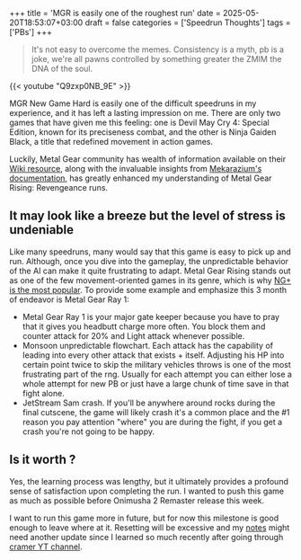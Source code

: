+++
title = 'MGR is easily one of the roughest run'
date = 2025-05-20T18:53:07+03:00
draft = false
categories = ['Speedrun Thoughts']
tags = ['PBs']
+++
> It's not easy to overcome the memes. Consistency is a myth, pb is a joke, we're all pawns controlled by something greater the ZMIM the DNA of the soul.
<!--more-->

{{< youtube "Q9zxp0NB_9E" >}}


MGR New Game Hard is easily one of the difficult speedruns in my experience, and it has left a lasting impression on me. There are only two games that have given me this feeling: one is Devil May Cry 4: Special Edition, known for its preciseness combat, and the other is Ninja Gaiden Black, a title that redefined movement in action games.

Luckily, Metal Gear community has wealth of information available on their [Wiki resource](https://metalgearspeedrunners.com/wiki/doku.php?id=metal_gear_rising:revengance), along with the invaluable insights from [Mekarazium's documentation](https://docs.google.com/spreadsheets/d/1ZJDO1VWNWjrYd-poQbo4Ha_XcaNTZ0O45qFhpiYCrZo/edit?gid=556438614#gid=556438614), has greatly enhanced my understanding of Metal Gear Rising: Revengeance runs.

## It may look like a breeze but the level of stress is undeniable 

Like many speedruns, many would say that this game is easy to pick up and run. Although, once you dive into the gameplay, the unpredictable behavior of the AI can make it quite frustrating to adapt. Metal Gear Rising stands out as one of the few movement-oriented games in its genre, which is why [NG+ is the most popular](https://speeddemosarchive.com/MetalGearRising.html). To provide some example and emphasize this 3 month of endeavor is Metal Gear Ray 1:

- Metal Gear Ray 1 is your major gate keeper because you have to pray that it gives you headbutt charge more often. You block them and counter attack for 20% and Light attack whenever possible.
- Monsoon unpredictable flowchart. Each attack has the capability of leading into every other attack that exists + itself. Adjusting his HP into certain point twice to skip the military vehicles throws is one of the most frustrating part of the rng. Usually for each attempt you can either lose a whole attempt for new PB or just have a large chunk of time save in that fight alone.
- JetStream Sam crash. If you'll be anywhere around rocks during the final cutscene, the game will likely crash it's a common place and the #1 reason you pay attention "where" you are during the fight, if you get a crash you're not going to be happy.

## Is it worth ?
Yes, the learning process was lengthy, but it ultimately provides a profound sense of satisfaction upon completing the run. I wanted to push this game as much as possible before Onimusha 2 Remaster release this week.

I want to run this game more in future, but for now this milestone is good enough to leave where at it. Resetting will be excessive and my [notes](https://bit.ly/42aWtVS) might need another update since I learned so much recently after going through [cramer YT channel](https://www.youtube.com/channel/UCoD3CAKWLWq1EBMPH7NBHmw).
